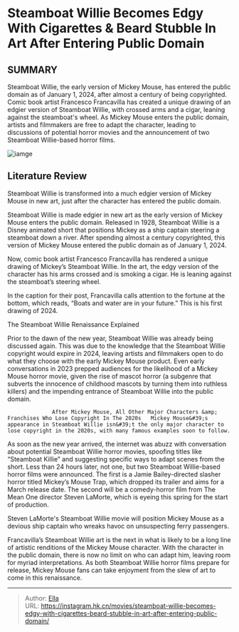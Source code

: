 # Steamboat Willie Becomes Edgy With Cigarettes &amp; Beard Stubble In Art After Entering Public Domain


## SUMMARY 



  Steamboat Willie, the early version of Mickey Mouse, has entered the public domain as of January 1, 2024, after almost a century of being copyrighted.   Comic book artist Francesco Francavilla has created a unique drawing of an edgier version of Steamboat Willie, with crossed arms and a cigar, leaning against the steamboat&#39;s wheel.   As Mickey Mouse enters the public domain, artists and filmmakers are free to adapt the character, leading to discussions of potential horror movies and the announcement of two Steamboat Willie-based horror films.  

![iamge](https://static1.srcdn.com/wordpress/wp-content/uploads/2024/01/mickey-mouse-holding-his-hands-out-in-what-looks-like-a-kitchen-in-the-steamboat-willie-animated-short.jpg)

## Literature Review

Steamboat Willie is transformed into a much edgier version of Mickey Mouse in new art, just after the character has entered the public domain.




Steamboat Willie is made edgier in new art as the early version of Mickey Mouse enters the public domain. Released in 1928, Steamboat Willie is a Disney animated short that positions Mickey as a ship captain steering a steamboat down a river. After spending almost a century copyrighted, this version of Mickey Mouse entered the public domain as of January 1, 2024.




Now, comic book artist Francesco Francavilla has rendered a unique drawing of Mickey’s Steamboat Willie. In the art, the edgy version of the character has his arms crossed and is smoking a cigar. He is leaning against the steamboat’s steering wheel.


 

In the caption for their post, Francavilla calls attention to the fortune at the bottom, which reads, “Boats and water are in your future.” This is his first drawing of 2024.


 The Steamboat Willie Renaissance Explained 
          

Prior to the dawn of the new year, Steamboat Willie was already being discussed again. This was due to the knowledge that the Steamboat Willie copyright would expire in 2024, leaving artists and filmmakers open to do what they choose with the early Mickey Mouse product. Even early conversations in 2023 prepped audiences for the likelihood of a Mickey Mouse horror movie, given the rise of mascot horror (a subgenre that subverts the innocence of childhood mascots by turning them into ruthless killers) and the impending entrance of Steamboat Willie into the public domain.




                  After Mickey Mouse, All Other Major Characters &amp; Franchises Who Lose Copyright In The 2020s   Mickey Mouse&#39;s appearance in Steamboat Willie isn&#39;t the only major character to lose copyright in the 2020s, with many famous examples soon to follow.   

As soon as the new year arrived, the internet was abuzz with conversation about potential Steamboat Willie horror movies, spoofing titles like “Steamboat Killie” and suggesting specific ways to adapt scenes from the short. Less than 24 hours later, not one, but two Steamboat Willie-based horror films were announced. The first is a Jamie Bailey-directed slasher horror titled Mickey’s Mouse Trap, which dropped its trailer and aims for a March release date. The second will be a comedy-horror film from The Mean One director Steven LaMorte, which is eyeing this spring for the start of production.



Steven LaMorte&#39;s Steamboat Willie movie will position Mickey Mouse as a devious ship captain who wreaks havoc on unsuspecting ferry passengers.







Francavilla’s Steamboat Willie art is the next in what is likely to be a long line of artistic renditions of the Mickey Mouse character. With the character in the public domain, there is now no limit on who can adapt him, leaving room for myriad interpretations. As both Steamboat Willie horror films prepare for release, Mickey Mouse fans can take enjoyment from the slew of art to come in this renaissance.



---

> Author: [Ella](https://instagram.hk.cn/)  
> URL: https://instagram.hk.cn/movies/steamboat-willie-becomes-edgy-with-cigarettes-beard-stubble-in-art-after-entering-public-domain/  

